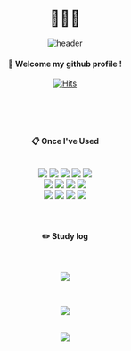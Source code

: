 <!--
**ice-cabbage/ice-cabbage** is a ✨ _special_ ✨ repository because its `README.md` (this file) appears on your GitHub profile.

Here are some ideas to get you started:

- 🔭 I’m currently working on ...
- 🌱 I’m currently learning ...
- 👯 I’m looking to collaborate on ...
- 🤔 I’m looking for help with ...
- 💬 Ask me about ...
- 📫 How to reach me: ...
- 😄 Pronouns: ...
- ⚡ Fun fact: ...
-->
<div align="center"> 
<h1>
  🥬🍧🥬
</h1>

![header](https://capsule-render.vercel.app/api?type=transparent&fontColor=81c147&text=Ice-Cabbage)

  
####  :wave: Welcome my github profile !

[![Hits](https://hits.seeyoufarm.com/api/count/incr/badge.svg?url=https%3A%2F%2Fgithub.com%2Fice-cabbage&count_bg=%237C7B76&title_bg=%23000000&icon=&icon_color=%23E7E7E7&title=hits&edge_flat=false)](https://hits.seeyoufarm.com)

<br/>
 <br/>
 <br/>
  
####  :clipboard: Once I've Used 
  
 <br/>
  
<img src="https://img.shields.io/badge/JavaScript-F7DF1E?style=for-the-badge&logo=JavaScript&logoColor=white">
<img src="https://img.shields.io/badge/HTML5-E34F26?style=for-the-badge&logo=HTML5&logoColor=white">
<img src="https://img.shields.io/badge/React-61DBFB?style=for-the-badge&logo=React&logoColor=white">
<img src="https://img.shields.io/badge/TypeScript-007acc?style=for-the-badge&logo=TypeScript&logoColor=white">
<img src="https://img.shields.io/badge/CSS3-1572B6?style=for-the-badge&logo=CSS3&logoColor=white"> <br>
<img src="https://img.shields.io/badge/Java-007396?style=for-the-badge&logo=Java&logoColor=white">
<img src="https://img.shields.io/badge/Python-3776AB?style=for-the-badge&logo=Python&logoColor=white">
<img src="https://img.shields.io/badge/Go-00ADD8?style=for-the-badge&logo=Go&logoColor=white">
<img src="https://img.shields.io/badge/Kotlin-7F52FF?style=for-the-badge&logo=Kotlin&logoColor=white"> <br>
<img src="https://img.shields.io/badge/aws-232F3E?style=for-the-badge&logo=Amazon aws&logoColor=white">
<img src="https://img.shields.io/badge/github-181717?style=for-the-badge&logo=github&logoColor=white">
<img src="https://img.shields.io/badge/VSCode-007ACC?style=for-the-badge&logo=VisualStudioCode&logoColor=white">
<img src="https://img.shields.io/badge/AndroidStudio-3DDC84?style=for-the-badge&logo=AndroidStudio&logoColor=white">

 
   <br/>
   <br/>
   <br/>
 
#### :pencil2: Study log
 
  <br/>
  
<p align="center">
  <a href="https://github.com/ice-cabbage">
    <img align="center" src="https://github-readme-stats.vercel.app/api/top-langs/?username=ice-cabbage&layout=compact&show_icons=true&theme=nord" />
  </a>
</p>

<br/>

<p align="center">
  <a href="https://github.com/${ice-cabbage}">
    <img align="center" src="https://github-readme-stats.vercel.app/api?username=ice-cabbage&show_icons=tongue&include_all_commits=true&theme=dracula" />
  </a>
</p>
</div>

<br/>

<div align="center"> 
<img src="http://mazassumnida.wtf/api/v2/generate_badge?boj=saeyeon" />
